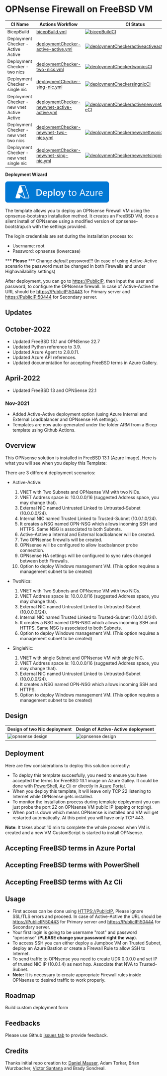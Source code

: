 # OPNsense Firewall on FreeBSD VM

CI Name | Actions Workflow | CI Status |
|--------|--------|--------|
| BicepBuild | [bicepBuild.yml](./.github/workflows/bicepBuild.yml) | [![bicepBuildCI](https://github.com/cjnova/opnazure/actions/workflows/bicepBuild.yml/badge.svg)](https://github.com/cjnova/opnazure/actions/workflows/bicepBuild.yml) |
| Deployment Checker - Active Active | [deploymentChecker-active-active.yml](./.github/workflows/deploymentChecker-active-active.yml) | [![deploymentCheckeractiveactiveactiveCI](https://github.com/cjnova/opnazure/actions/workflows/deploymentChecker-active-active.yml/badge.svg?branch=dev)](https://github.com/cjnova/opnazure/actions/workflows/deploymentChecker-active-active.yml) |
| Deployment Checker - two nics | [deploymentChecker-two-nics.yml](./.github/workflows/deploymentChecker-two-nics.yml) | [![deploymentCheckertwonicsCI](https://github.com/cjnova/opnazure/actions/workflows/deploymentChecker-two-nics.yml/badge.svg?branch=dev)](https://github.com/cjnova/opnazure/actions/workflows/deploymentChecker-two-nics.yml) |
| Deployment Checker - single nic | [deploymentChecker-sing-nic.yml](./.github/workflows/deploymentChecker-sing-nic.yml) | [![deploymentCheckersingnicCI](https://github.com/cjnova/opnazure/actions/workflows/deploymentChecker-sing-nic.yml/badge.svg?branch=dev)](https://github.com/cjnova/opnazure/actions/workflows/deploymentChecker-sing-nic.yml) |
| Deployment Checker - new vnet Active Active | [deploymentChecker-newvnet-active-active.yml](./.github/workflows/deploymentChecker-newvnet-active-active.yml) | [![deploymentCheckeractivenewvnetactiveactiveCI](https://github.com/cjnova/opnazure/actions/workflows/deploymentChecker-newvnet-active-active.yml/badge.svg?branch=dev)](https://github.com/cjnova/opnazure/actions/workflows/deploymentChecker-active-active.yml) |
| Deployment Checker - new vnet two nics | [deploymentChecker-newvnet-two-nics.yml](./.github/workflows/deploymentChecker-two-nics.yml) | [![deploymentCheckernewvnettwonicsCI](https://github.com/cjnova/opnazure/actions/workflows/deploymentChecker-newvnet-two-nics.yml/badge.svg?branch=dev)](https://github.com/cjnova/opnazure/actions/workflows/deploymentChecker-newvnet-two-nics.yml) |
| Deployment Checker - new vnet single nic | [deploymentChecker-newvnet-sing-nic.yml](./.github/workflows/deploymentChecker-sing-nic.yml) | [![deploymentCheckernewvnetsingnicCI](https://github.com/cjnova/opnazure/actions/workflows/deploymentChecker-newvnet-sing-nic.yml/badge.svg?branch=dev)](https://github.com/cjnova/opnazure/actions/workflows/deploymentChecker-newvnet-sing-nic.yml) |

**Deployment Wizard**

[![Deploy To Azure](https://raw.githubusercontent.com/Azure/azure-quickstart-templates/master/1-CONTRIBUTION-GUIDE/images/deploytoazure.svg?sanitize=true)](https://portal.azure.com/#create/Microsoft.Template/uri/https%3A%2F%2Fraw.githubusercontent.com%2Fcjnova%2Fopnazure%2Fdev%2FARM%2Fmain.json%3F/uiFormDefinitionUri/https%3A%2F%2Fraw.githubusercontent.com%2Fcjnova%2Fopnazure%2Fdev%2Fbicep%2FuiFormDefinition.json)

The template allows you to deploy an OPNsense Firewall VM using the opnsense-bootstrap installation method. It creates an FreeBSD VM, does a silent install of OPNsense using a modified version of opnsense-bootstrap.sh with the settings provided.

The login credentials are set during the installation process to:

- Username: root
- Password: opnsense (lowercase)

*** **Please** *** Change *default password!!!* (In case of using Active-Active scenario the password must be changed in both Firewalls and under Highavailability settings)

After deployment, you can go to <https://PublicIP>, then input the user and password, to configure the OPNsense firewall.
In case of Active-Active the URL should be <https://PublicIP:50443> for Primary server and <https://PublicIP:50444> for Secondary server.

## Updates

## October-2022

- Updated FreeBSD 13.1 and OPNSense 22.7
- Updated Python reference to 3.9.
- Updated Azure Agent to 2.8.0.11.
- Updated Azure API references.
- Updated documentation for accepting FreeBSD terms in Azure Gallery.

## April-2022

- Updated FreeBSD 13 and OPNSense 22.1

### Nov-2021

- Added Active-Active deployment option (using Azure Internal and External Loadbalancer and OPNsense HA settings).
- Templates are now auto-generated under the folder ARM from a Bicep template using Github Actions.

## Overview

This OPNsense solution is installed in FreeBSD 13.1 (Azure Image).
Here is what you will see when you deploy this Template:

There are 3 different deployment scenarios:

- Active-Active:
    1) VNET with Two Subnets and OPNsense VM with two NICs.
    2) VNET Address space is: 10.0.0.0/16 (suggested Address space, you may change that).
    3) External NIC named Untrusted Linked to Untrusted-Subnet (10.0.0.0/24).
    4) Internal NIC named Trusted Linked to Trusted-Subnet (10.0.1.0/24).
    5) It creates a NSG named OPN-NSG which allows incoming SSH and HTTPS. Same NSG is associated to both Subnets.
    6) Active-Active a Internal and External loadbalancer will be created.
    7) Two OPNsense firewalls will be created.
    8) OPNsense will be configured to allow loadbalancer probe connection.
    9) OPNsense HA settings will be configured to sync rules changed between both Firewalls.
    10) Option to deploy Windows management VM. (This option requires a management subnet to be created)

- TwoNics:
    1) VNET with Two Subnets and OPNsense VM with two NICs.
    2) VNET Address space is: 10.0.0.0/16 (suggested Address space, you may change that).
    3) External NIC named Untrusted Linked to Untrusted-Subnet (10.0.0.0/24).
    4) Internal NIC named Trusted Linked to Trusted-Subnet (10.0.1.0/24).
    5) It creates a NSG named OPN-NSG which allows incoming SSH and HTTPS. Same NSG is associated to both Subnets.
    6) Option to deploy Windows management VM. (This option requires a management subnet to be created)

- SingleNic:
    1) VNET with single Subnet and OPNsense VM with single NIC.
    2) VNET Address space is: 10.0.0.0/16 (suggested Address space, you may change that).
    3) External NIC named Untrusted Linked to Untrusted-Subnet (10.0.0.0/24).
    4) It creates a NSG named OPN-NSG which allows incoming SSH and HTTPS.
    5) Option to deploy Windows management VM. (This option requires a management subnet to be created)

## Design

Design of two Nic deployment | Design of Active-Active deployment |
|--------|--------|
|![opnsense design](./images/two-nics.png)|![opnsense design](./images/active-active.png)|

## Deployment

Here are few considerations to deploy this solution correctly:

- To deploy this template succesfully, you need to ensure you have accepted the terms for FreeBSD 13.1 image on Azure Galley. It could be done with [PowerShell](#accepting-freebsd-terms-with-powershell), [Az Cli](#accepting-freebsd-terms-with-az-cli) or directly in [Azure Portal](#accepting-freebsd-terms-in-azure-portal).
- When you deploy this template, it will leave only TCP 22 listening to Internet while OPNsense gets installed.
- To monitor the installation process during template deployment you can just probe the port 22 on OPNsense VM public IP (psping or tcping).
- When port is down which means OPNsense is installed and VM will get restarted automatically. At this point you will have only TCP 443.

**Note**: It takes about 10 min to complete the whole process when VM is created and a new VM CustomScript is started to install OPNsense.

## Accepting FreeBSD terms in Azure Portal

## Accepting FreeBSD terms with PowerShell

## Accepting FreeBSD terms with Az Cli

## Usage

- First access can be done using <HTTPS://PublicIP.> Please ignore SSL/TLS errors and proceed. In case of Active-Active the URL should be <https://PublicIP:50443> for Primary server and <https://PublicIP:50444> for Secondary server.
- Your first login is going to be username "root" and password "opnsense" (**PLEASE change your password right the way**).
- To access SSH you can either deploy a Jumpbox VM on Trusted Subnet, deploy an Azure Bastion or create a Firewall Rule to allow SSH to Internet.
- To send traffic to OPNsense you need to create UDR 0.0.0.0 and set IP of trusted NIC IP (10.0.1.4) as next hop. Associate that NVA to Trusted-Subnet.
- **Note:** It is necessary to create appropriate Firewall rules inside OPNsense to desired traffic to work properly.

## Roadmap

Build custom deployment form

## Feedbacks

Please use Github [issues tab](https://github.com/cjnova/opnazure/issues) to provide feedback.

## Credits

Thanks initial repo creation to: [Daniel Mauser](https://github.com/dmauser), Adam Torkar, Brian Wurzbacher, [Victor Santana](https://github.com/welasco) and Brady Sondreal.